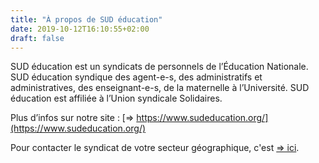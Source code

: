 ```yaml
---
title: "À propos de SUD éducation"
date: 2019-10-12T16:10:55+02:00
draft: false
---
```


SUD éducation est un syndicats de personnels de l’Éducation Nationale. SUD éducation syndique des agent-e-s, des administratifs et administratives, des enseignant-e-s, de la maternelle à l’Université. SUD éducation est affiliée à l’Union syndicale Solidaires.

Plus d’infos sur notre site : [⇒  https://www.sudeducation.org/](https://www.sudeducation.org/)

Pour contacter le syndicat de votre secteur géographique, c'est [⇒ ici](https://www.sudeducation.org/Contacter-SUD-education.html).
